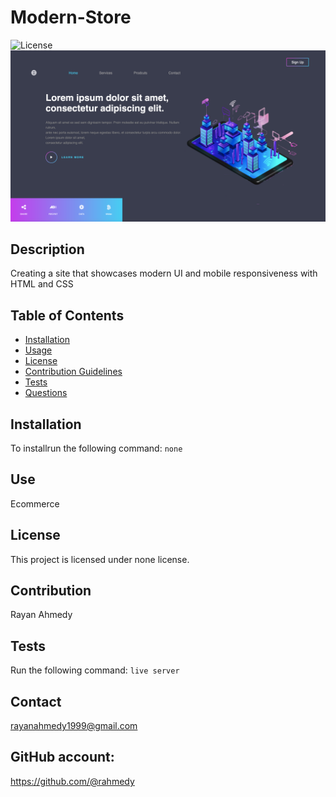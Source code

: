 # Modern-Store
      
    
![License](https://img.shields.io/badge/License-none-blue.svg)
![License](images/demo.png)
## Description
Creating a site that showcases modern UI and mobile responsiveness with HTML and CSS
## Table of Contents
* [Installation](#installation)
* [Usage](#usage)
* [License](#license)
* [Contribution Guidelines](#contribution-guidelines)
* [Tests](#tests)
* [Questions](#questions)
## Installation
To installrun the following command:
``` none ```
## Use
Ecommerce
## License
This project is licensed under none license.
## Contribution 
Rayan Ahmedy
## Tests
Run the following command:
``` live server ```


## Contact 
rayanahmedy1999@gmail.com

## GitHub account: 
https://github.com/@rahmedy
